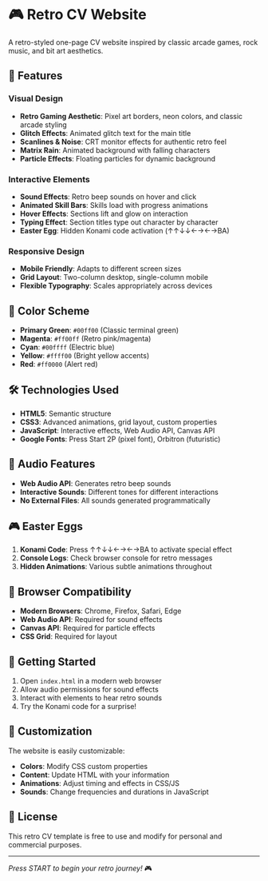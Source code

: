 # 🎮 Retro CV Website

A retro-styled one-page CV website inspired by classic arcade games, rock music, and bit art aesthetics.

## 🚀 Features

### Visual Design
- **Retro Gaming Aesthetic**: Pixel art borders, neon colors, and classic arcade styling
- **Glitch Effects**: Animated glitch text for the main title
- **Scanlines & Noise**: CRT monitor effects for authentic retro feel
- **Matrix Rain**: Animated background with falling characters
- **Particle Effects**: Floating particles for dynamic background

### Interactive Elements
- **Sound Effects**: Retro beep sounds on hover and click
- **Animated Skill Bars**: Skills load with progress animations
- **Hover Effects**: Sections lift and glow on interaction
- **Typing Effect**: Section titles type out character by character
- **Easter Egg**: Hidden Konami code activation (↑↑↓↓←→←→BA)

### Responsive Design
- **Mobile Friendly**: Adapts to different screen sizes
- **Grid Layout**: Two-column desktop, single-column mobile
- **Flexible Typography**: Scales appropriately across devices

## 🎨 Color Scheme

- **Primary Green**: `#00ff00` (Classic terminal green)
- **Magenta**: `#ff00ff` (Retro pink/magenta)
- **Cyan**: `#00ffff` (Electric blue)
- **Yellow**: `#ffff00` (Bright yellow accents)
- **Red**: `#ff0000` (Alert red)

## 🛠️ Technologies Used

- **HTML5**: Semantic structure
- **CSS3**: Advanced animations, grid layout, custom properties
- **JavaScript**: Interactive effects, Web Audio API, Canvas API
- **Google Fonts**: Press Start 2P (pixel font), Orbitron (futuristic)

## 🎵 Audio Features

- **Web Audio API**: Generates retro beep sounds
- **Interactive Sounds**: Different tones for different interactions
- **No External Files**: All sounds generated programmatically

## 🎮 Easter Eggs

1. **Konami Code**: Press ↑↑↓↓←→←→BA to activate special effect
2. **Console Logs**: Check browser console for retro messages
3. **Hidden Animations**: Various subtle animations throughout

## 📱 Browser Compatibility

- **Modern Browsers**: Chrome, Firefox, Safari, Edge
- **Web Audio API**: Required for sound effects
- **Canvas API**: Required for particle effects
- **CSS Grid**: Required for layout

## 🚀 Getting Started

1. Open `index.html` in a modern web browser
2. Allow audio permissions for sound effects
3. Interact with elements to hear retro sounds
4. Try the Konami code for a surprise!

## 🎨 Customization

The website is easily customizable:

- **Colors**: Modify CSS custom properties
- **Content**: Update HTML with your information
- **Animations**: Adjust timing and effects in CSS/JS
- **Sounds**: Change frequencies and durations in JavaScript

## 📄 License

This retro CV template is free to use and modify for personal and commercial purposes.

---

*Press START to begin your retro journey!* 🎮


